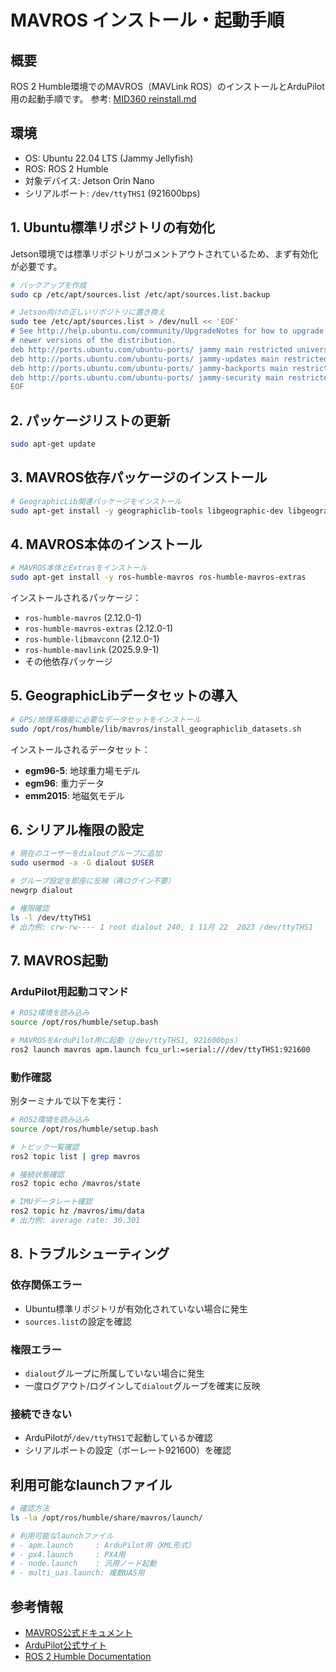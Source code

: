 # MAVROS インストール・起動手順

## 概要
ROS 2 Humble環境でのMAVROS（MAVLink ROS）のインストールとArduPilot用の起動手順です。
参考: [MID360 reinstall.md](https://github.com/nonsaya/MID360/blob/main/reinstall.md)

## 環境
- OS: Ubuntu 22.04 LTS (Jammy Jellyfish)
- ROS: ROS 2 Humble
- 対象デバイス: Jetson Orin Nano
- シリアルポート: `/dev/ttyTHS1` (921600bps)

## 1. Ubuntu標準リポジトリの有効化

Jetson環境では標準リポジトリがコメントアウトされているため、まず有効化が必要です。

```bash
# バックアップを作成
sudo cp /etc/apt/sources.list /etc/apt/sources.list.backup

# Jetson向けの正しいリポジトリに置き換え
sudo tee /etc/apt/sources.list > /dev/null << 'EOF'
# See http://help.ubuntu.com/community/UpgradeNotes for how to upgrade to
# newer versions of the distribution.
deb http://ports.ubuntu.com/ubuntu-ports/ jammy main restricted universe multiverse
deb http://ports.ubuntu.com/ubuntu-ports/ jammy-updates main restricted universe multiverse
deb http://ports.ubuntu.com/ubuntu-ports/ jammy-backports main restricted universe multiverse
deb http://ports.ubuntu.com/ubuntu-ports/ jammy-security main restricted universe multiverse
EOF
```

## 2. パッケージリストの更新

```bash
sudo apt-get update
```

## 3. MAVROS依存パッケージのインストール

```bash
# GeographicLib関連パッケージをインストール
sudo apt-get install -y geographiclib-tools libgeographic-dev libgeographic19
```

## 4. MAVROS本体のインストール

```bash
# MAVROS本体とExtrasをインストール
sudo apt-get install -y ros-humble-mavros ros-humble-mavros-extras
```

インストールされるパッケージ：
- `ros-humble-mavros` (2.12.0-1)
- `ros-humble-mavros-extras` (2.12.0-1)
- `ros-humble-libmavconn` (2.12.0-1)
- `ros-humble-mavlink` (2025.9.9-1)
- その他依存パッケージ

## 5. GeographicLibデータセットの導入

```bash
# GPS/地理系機能に必要なデータセットをインストール
sudo /opt/ros/humble/lib/mavros/install_geographiclib_datasets.sh
```

インストールされるデータセット：
- **egm96-5**: 地球重力場モデル
- **egm96**: 重力データ
- **emm2015**: 地磁気モデル

## 6. シリアル権限の設定

```bash
# 現在のユーザーをdialoutグループに追加
sudo usermod -a -G dialout $USER

# グループ設定を即座に反映（再ログイン不要）
newgrp dialout

# 権限確認
ls -l /dev/ttyTHS1
# 出力例: crw-rw---- 1 root dialout 240, 1 11月 22  2023 /dev/ttyTHS1
```

## 7. MAVROS起動

### ArduPilot用起動コマンド

```bash
# ROS2環境を読み込み
source /opt/ros/humble/setup.bash

# MAVROSをArduPilot用に起動（/dev/ttyTHS1, 921600bps）
ros2 launch mavros apm.launch fcu_url:=serial:///dev/ttyTHS1:921600
```

### 動作確認

別ターミナルで以下を実行：

```bash
# ROS2環境を読み込み
source /opt/ros/humble/setup.bash

# トピック一覧確認
ros2 topic list | grep mavros

# 接続状態確認
ros2 topic echo /mavros/state

# IMUデータレート確認
ros2 topic hz /mavros/imu/data
# 出力例: average rate: 30.301
```

## 8. トラブルシューティング

### 依存関係エラー
- Ubuntu標準リポジトリが有効化されていない場合に発生
- `sources.list`の設定を確認

### 権限エラー
- `dialout`グループに所属していない場合に発生
- 一度ログアウト/ログインして`dialout`グループを確実に反映

### 接続できない
- ArduPilotが`/dev/ttyTHS1`で起動しているか確認
- シリアルポートの設定（ボーレート921600）を確認

## 利用可能なlaunchファイル

```bash
# 確認方法
ls -la /opt/ros/humble/share/mavros/launch/

# 利用可能なlaunchファイル
# - apm.launch     : ArduPilot用（XML形式）
# - px4.launch     : PX4用
# - node.launch    : 汎用ノード起動
# - multi_uas.launch: 複数UAS用
```

## 参考情報

- [MAVROS公式ドキュメント](http://wiki.ros.org/mavros)
- [ArduPilot公式サイト](https://ardupilot.org/)
- [ROS 2 Humble Documentation](https://docs.ros.org/en/humble/)

